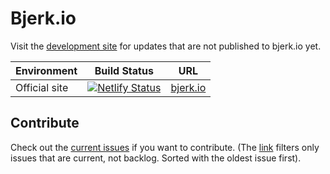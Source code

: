# Bjerk.io

Visit the [development site](https://bjerk-website-dev.netlify.app/) for updates that are not published to bjerk.io yet.

|Environment|Build Status|URL|
|----------|----------|----|
|Official site|[![Netlify Status](https://api.netlify.com/api/v1/badges/05ef7817-e0d4-4ee7-bb01-d858fbe519ae/deploy-status)](https://app.netlify.com/sites/bjerk-website/deploys)|[bjerk.io](https://bjerk.io)|

## Contribute

Check out the [current issues][current-issues] if you want to contribute. (The [link][current-issues] filters only issues that are current, not backlog. Sorted with the oldest issue first).


[current-issues]: https://github.com/issues?q=is%3Aissue+is%3Aopen+repo%3Abjerkio%2Fwebsite+archived%3Afalse+sort%3Aupdated-asc+-label%3Abacklog+
